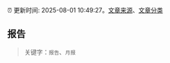 :alarm_clock: 更新时间: 2025-08-01 10:49:27。[文章来源](/README.md)、[文章分类](/TAGS.md)

## 报告


> 关键字：`报告`、`月报`



